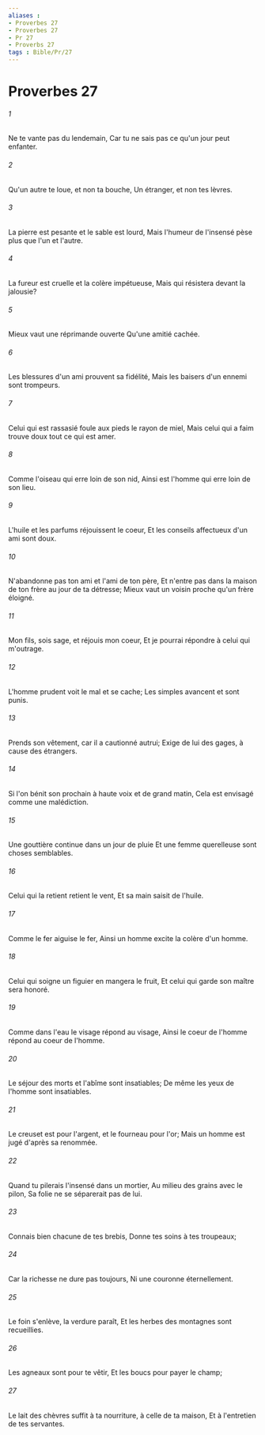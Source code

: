 ```yaml
---
aliases : 
- Proverbes 27
- Proverbes 27
- Pr 27
- Proverbs 27
tags : Bible/Pr/27
---
```


# Proverbes 27

###### 1
Ne te vante pas du lendemain, Car tu ne sais pas ce qu'un jour peut enfanter.
###### 2
Qu'un autre te loue, et non ta bouche, Un étranger, et non tes lèvres.
###### 3
La pierre est pesante et le sable est lourd, Mais l'humeur de l'insensé pèse plus que l'un et l'autre.
###### 4
La fureur est cruelle et la colère impétueuse, Mais qui résistera devant la jalousie?
###### 5
Mieux vaut une réprimande ouverte Qu'une amitié cachée.
###### 6
Les blessures d'un ami prouvent sa fidélité, Mais les baisers d'un ennemi sont trompeurs.
###### 7
Celui qui est rassasié foule aux pieds le rayon de miel, Mais celui qui a faim trouve doux tout ce qui est amer.
###### 8
Comme l'oiseau qui erre loin de son nid, Ainsi est l'homme qui erre loin de son lieu.
###### 9
L'huile et les parfums réjouissent le coeur, Et les conseils affectueux d'un ami sont doux.
###### 10
N'abandonne pas ton ami et l'ami de ton père, Et n'entre pas dans la maison de ton frère au jour de ta détresse; Mieux vaut un voisin proche qu'un frère éloigné.
###### 11
Mon fils, sois sage, et réjouis mon coeur, Et je pourrai répondre à celui qui m'outrage.
###### 12
L'homme prudent voit le mal et se cache; Les simples avancent et sont punis.
###### 13
Prends son vêtement, car il a cautionné autrui; Exige de lui des gages, à cause des étrangers.
###### 14
Si l'on bénit son prochain à haute voix et de grand matin, Cela est envisagé comme une malédiction.
###### 15
Une gouttière continue dans un jour de pluie Et une femme querelleuse sont choses semblables.
###### 16
Celui qui la retient retient le vent, Et sa main saisit de l'huile.
###### 17
Comme le fer aiguise le fer, Ainsi un homme excite la colère d'un homme.
###### 18
Celui qui soigne un figuier en mangera le fruit, Et celui qui garde son maître sera honoré.
###### 19
Comme dans l'eau le visage répond au visage, Ainsi le coeur de l'homme répond au coeur de l'homme.
###### 20
Le séjour des morts et l'abîme sont insatiables; De même les yeux de l'homme sont insatiables.
###### 21
Le creuset est pour l'argent, et le fourneau pour l'or; Mais un homme est jugé d'après sa renommée.
###### 22
Quand tu pilerais l'insensé dans un mortier, Au milieu des grains avec le pilon, Sa folie ne se séparerait pas de lui.
###### 23
Connais bien chacune de tes brebis, Donne tes soins à tes troupeaux;
###### 24
Car la richesse ne dure pas toujours, Ni une couronne éternellement.
###### 25
Le foin s'enlève, la verdure paraît, Et les herbes des montagnes sont recueillies.
###### 26
Les agneaux sont pour te vêtir, Et les boucs pour payer le champ;
###### 27
Le lait des chèvres suffit à ta nourriture, à celle de ta maison, Et à l'entretien de tes servantes.
